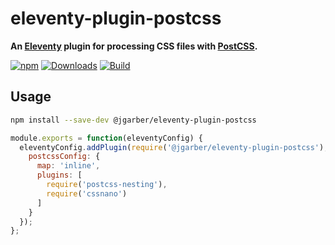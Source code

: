 # eleventy-plugin-postcss

**An [Eleventy](https://www.11ty.dev) plugin for processing CSS files with [PostCSS](https://postcss.org).**

[![npm](https://img.shields.io/npm/v/@jgarber/eleventy-plugin-postcss.svg?logo=npm&style=for-the-badge)](https://www.npmjs.com/package/@jgarber/eleventy-plugin-postcss)
[![Downloads](https://img.shields.io/npm/dt/@jgarber/eleventy-plugin-postcss.svg?logo=npm&style=for-the-badge)](https://www.npmjs.com/package/@jgarber/eleventy-plugin-postcss)
[![Build](https://img.shields.io/github/actions/workflow/status/jgarber623/eleventy-plugin-postcss/ci.yml?branch=main&logo=github&style=for-the-badge)](https://github.com/jgarber623/eleventy-plugin-postcss/actions/workflows/ci.yml)

## Usage

```sh
npm install --save-dev @jgarber/eleventy-plugin-postcss
```

```js
module.exports = function(eleventyConfig) {
  eleventyConfig.addPlugin(require('@jgarber/eleventy-plugin-postcss'), {
    postcssConfig: {
      map: 'inline',
      plugins: [
        require('postcss-nesting'),
        require('cssnano')
      ]
    }
  });
};
```
